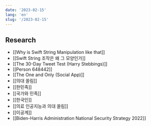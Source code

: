 ```yaml
---
date: '2023-02-15'
lang: 'en'
slug: '/2023-02-15'
---
```


## Research

- [[Why is Swift String Manipulation like that]]
- [[Swift String 조작은 왜 그 모양인가]]
- [[The 30-Day Tweet Test (Harry Stebbings)]]
- [[Person 648442]]
- [[The One and Only (Social App)]]
- [[의대 쏠림]]
- [[한민족]]
- [[국가와 민족]]
- [[한국인]]
- [[의료 인공지능과 의대 쏠림]]
- [[이공계]]
- [[Biden-Harris Administration National Security Strategy 2022]]
